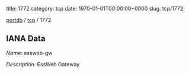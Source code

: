 title: 1772
category: tcp
date: 1970-01-01T00:00:00+0000
slug: tcp/1772

[portdb](/) / [tcp](/category/tcp.html) / 1772


## IANA Data

_Name:_ essweb-gw

_Description:_ EssWeb Gateway

